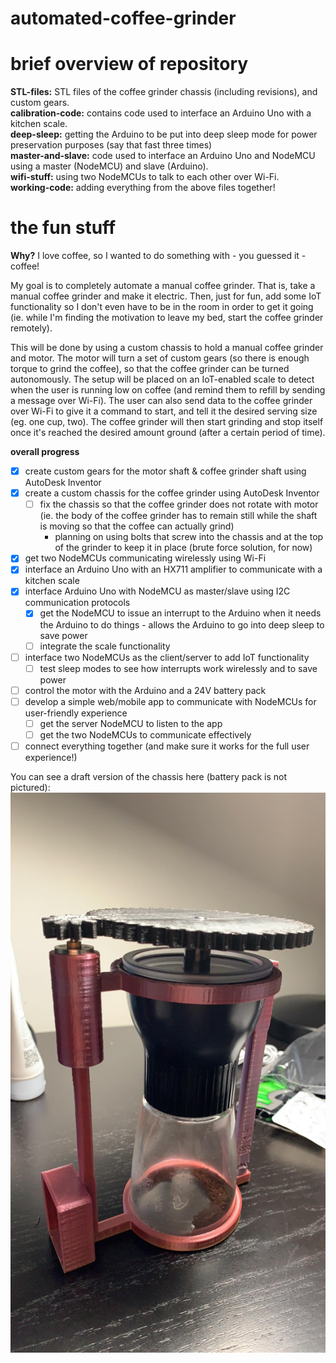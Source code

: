 # automated-coffee-grinder

# brief overview of repository
**STL-files:** STL files of the coffee grinder chassis (including revisions), and custom gears.  
**calibration-code:** contains code used to interface an Arduino Uno with a kitchen scale.  
**deep-sleep:** getting the Arduino to be put into deep sleep mode for power preservation purposes (say that fast three times)  
**master-and-slave:** code used to interface an Arduino Uno and NodeMCU using a master (NodeMCU) and slave (Arduino).  
**wifi-stuff:** using two NodeMCUs to talk to each other over Wi-Fi.  
**working-code:** adding everything from the above files together!  

# the fun stuff
**Why?** I love coffee, so I wanted to do something with - you guessed it - coffee!   

My goal is to completely automate a manual coffee grinder. That is, take a manual coffee grinder and make it electric. Then, just for fun, add some IoT functionality so I don't even have to be in the room in order to get it going (ie. while I'm finding the motivation to leave my bed, start the coffee grinder remotely).  

This will be done by using a custom chassis to hold a manual coffee grinder and motor. The motor will turn a set of custom gears (so there is enough torque to grind the coffee),  so that the coffee grinder can be turned autonomously. The setup will be placed on an IoT-enabled scale to detect when the user is running low on coffee (and remind them to refill by sending a message over Wi-Fi). The user can also send data to the coffee grinder over Wi-Fi to give it a command to start, and tell it the desired serving size (eg. one cup, two). The coffee grinder will then start grinding and stop itself once it's reached the desired amount ground (after a certain period of time).  

**overall progress**
- [x] create custom gears for the motor shaft & coffee grinder shaft using AutoDesk Inventor 
- [x] create a custom chassis for the coffee grinder using AutoDesk Inventor 
  - [ ] fix the chassis so that the coffee grinder does not rotate with motor (ie. the body of the coffee grinder has to remain still while the shaft is moving so that the coffee can actually grind) 
    - planning on using bolts that screw into the chassis and at the top of the grinder to keep it in place (brute force solution, for now) 
- [x] get two NodeMCUs communicating wirelessly using Wi-Fi
- [x] interface an Arduino Uno with an HX711 amplifier to communicate with a kitchen scale 
- [x] interface Arduino Uno with NodeMCU as master/slave using I2C communication protocols 
  - [x] get the NodeMCU to issue an interrupt to the Arduino when it needs the Arduino to do things - allows the Arduino to go into deep sleep to save power 
  - [ ] integrate the scale functionality 
- [ ] interface two NodeMCUs as the client/server to add IoT functionality 
  - [ ] test sleep modes to see how interrupts work wirelessly and to save power 
- [ ] control the motor with the Arduino and a 24V battery pack 
- [ ] develop a simple web/mobile app to communicate with NodeMCUs for user-friendly experience 
  - [ ] get the server NodeMCU to listen to the app 
  - [ ] get the two NodeMCUs to communicate effectively 
- [ ] connect everything together (and make sure it works for the full user experience!)

You can see a draft version of the chassis here (battery pack is not pictured):  
![image test](STL-files/coffee-grinder.jpg)
